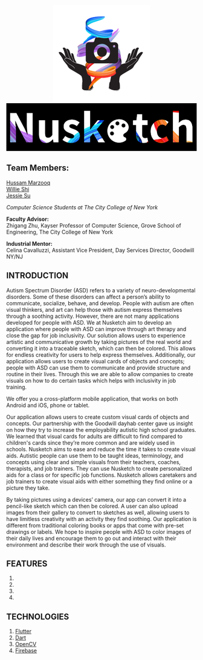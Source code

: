 <div style="text-align: center;">
    <img src="figures/Logo.png" alt="Nusketch Logo" width="256" height="256">
</div>

<div style="text-align: center; max-width: 100%;">
    <img src="figures/Title.png" alt="Nusketch Title">
</div>


## **Team Members:**

[Hussam Marzooq](hmarzoo000@citymail.cuny.edu) <br>
[Willie Shi](wshi000@citymail.cuny.edu) <br>
[Jessie Su](jsu001@citymail.cuny.edu) <br>

*Computer Science Students at The City College of New York*

**Faculty Advisor:** <br>
Zhigang Zhu, Kayser Professor of Computer Science, 
Grove School of Engineering, The City College of New York

**Industrial Mentor:** <br>
Celina Cavalluzzi, Assistant Vice President, Day Services Director, Goodwill NY/NJ

## **INTRODUCTION**

Autism Spectrum Disorder (ASD) refers to a variety of neuro-developmental disorders. Some of these disorders can affect a person’s ability to communicate, socialize, behave, and develop. People with autism are often visual thinkers, and art can help those with autism express themselves through a soothing activity. However, there are not many applications developed for people with ASD. We at Nusketch aim to develop an application where people with ASD can improve through art therapy and close the gap for job inclusivity. Our solution allows users to experience artistic and communicative growth by taking pictures of the real world and converting it into a traceable sketch, which can then be colored. This allows for endless creativity for users to help express themselves. Additionally, our application allows users to create visual cards of objects and concepts; people with ASD can use them to communicate and provide structure and routine in their lives. Through this we are able to allow companies to create visuals on how to do certain tasks which helps with inclusivity in job training. <br>

We offer you a cross-platform mobile application, that works on both Android and iOS, phone or tablet. <br>

Our application allows users to create custom visual cards of objects and concepts. Our partnership with the Goodwill dayhab center gave us insight on how they try to increase the employability autistic high school graduates. We learned that visual cards for adults are difficult to find compared to children's cards since they’re more common and are widely used in schools. Nusketch aims to ease and reduce the time it takes to create visual aids. Autistic people can use them to be taught ideas, terminology, and concepts using clear and simple visuals from their teachers, coaches, therapists, and job trainers. They can use Nusketch to create personalized aids for a class or for specific job functions. Nusketch allows caretakers and job trainers to create visual aids with either something they find online or a picture they take. <br>

By taking pictures using a devices’ camera, our app can convert it into a pencil-like sketch which can then be colored. A user can also upload images from their gallery to convert to sketches as well, allowing users to have limitless creativity with an activity they find soothing. Our application is different from traditional coloring books or apps that come with pre-set drawings or labels. We hope to inspire people with ASD to color images of their daily lives and encourage them to go out and interact with their environment and describe their work through the use of visuals. <br>


## **FEATURES**
1. 
2. 
3. 
4. 
## **TECHNOLOGIES**
1. [Flutter](https://docs.flutter.dev)
2. [Dart](https://dart.dev/guides)
3. [OpenCV](https://opencv.org)
4. [Firebase](https://firebase.google.com/docs)

